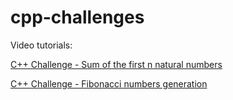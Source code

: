 # cpp-challenges

Video tutorials:

[C++ Challenge - Sum of the first n natural numbers](https://www.youtube.com/watch?v=Vg1mPgTJQ2c)

[C++ Challenge - Fibonacci numbers generation](https://www.youtube.com/watch?v=JqNFb6ZJ47U)
